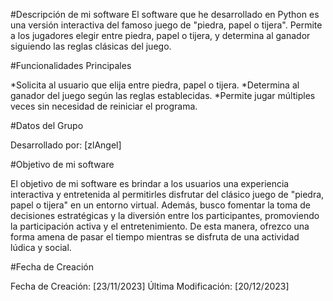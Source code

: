 #Descripción de mi software
El software que he desarrollado en Python es una versión interactiva del famoso juego de "piedra, papel o tijera". Permite a los jugadores elegir entre piedra, papel o tijera, y determina al ganador 
siguiendo las reglas clásicas del juego.

#Funcionalidades Principales

*Solicita al usuario que elija entre piedra, papel o tijera.
*Determina al ganador del juego según las reglas establecidas.
*Permite jugar múltiples veces sin necesidad de reiniciar el programa.

#Datos del Grupo

Desarrollado por: [zlAngel]

#Objetivo de mi software

El objetivo de mi software es brindar a los usuarios una experiencia interactiva y entretenida al permitirles disfrutar del clásico juego de "piedra, papel o tijera" en un entorno virtual. 
Además, busco fomentar la toma de decisiones estratégicas y la diversión entre los participantes, promoviendo la participación activa y el entretenimiento. De esta manera, ofrezco una forma amena de pasar el 
tiempo mientras se disfruta de una actividad lúdica y social.

#Fecha de Creación

Fecha de Creación: [23/11/2023]
Última Modificación: [20/12/2023]

